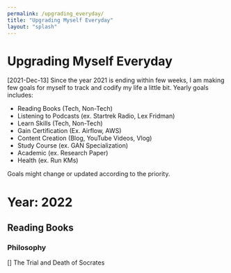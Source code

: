 ```yaml
---
permalink: /upgrading_everyday/
title: "Upgrading Myself Everyday"
layout: "splash"
---
```

# Upgrading Myself Everyday 
[2021-Dec-13] Since the year 2021 is ending within few weeks, I am making few goals for myself to track and codify my life a little bit. Yearly goals includes: 
* Reading Books (Tech, Non-Tech)
* Listening to Podcasts (ex. Startrek Radio, Lex Fridman)
* Learn Skills (Tech, Non-Tech)
* Gain Certification (Ex. Airflow, AWS)
* Content Creation (Blog, YouTube Videos, Vlog)
* Study Course (ex. GAN Specialization)
* Academic (ex. Research Paper)
* Health (ex. Run KMs)

Goals might change or updated according to the priority.

# Year: 2022
## Reading Books
### Philosophy
[] The Trial and Death of Socrates

